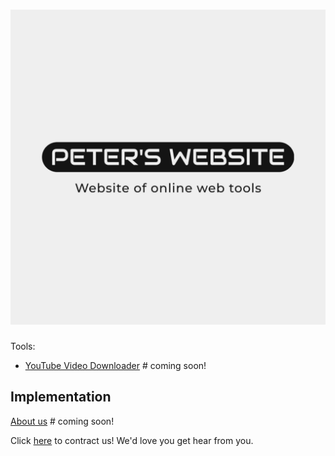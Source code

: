 # [![1](./assets/peters-website.png)](https://peter-hunt.github.io)

Tools:

- [YouTube Video Downloader](https://peter-hunt.github.io/youtube-downloader) # coming soon!

## Implementation

[About us](https://peter-hunt.github.io/about) # coming soon!

Click [here](https://peter-hunt.github.io/contract) to contract us!
We'd love you get hear from you.
